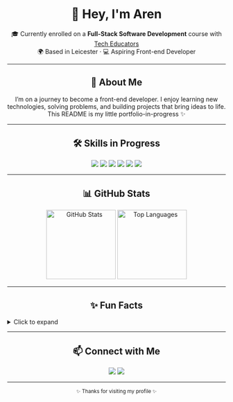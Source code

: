 <!-- ===== Portfolio-Style GitHub README ===== -->

<h1 align="center">👋 Hey, I'm Aren</h1>

<p align="center">
  🎓 Currently enrolled on a <b>Full-Stack Software Development</b> course with <a href="https://techeducators.co.uk/">Tech Educators</a><br/>
  🌍 Based in Leicester · 💻 Aspiring Front-end Developer
</p>

---

<h2 align="center">🚀 About Me</h2>

<p align="center">
I’m on a journey to become a front-end developer.  
I enjoy learning new technologies, solving problems, and building projects that bring ideas to life.  
This README is my little portfolio-in-progress ✨
</p>

---

<h2 align="center">🛠️ Skills in Progress</h2>

<p align="center">
  <img src="https://img.shields.io/badge/Code-HTML5-orange?style=for-the-badge&logo=html5" />
  <img src="https://img.shields.io/badge/Code-CSS3-blue?style=for-the-badge&logo=css3" />
  <img src="https://img.shields.io/badge/Code-JavaScript-yellow?style=for-the-badge&logo=javascript" />
  <img src="https://img.shields.io/badge/Framework-React-61DAFB?style=for-the-badge&logo=react" />
  <img src="https://img.shields.io/badge/Server-Node.js-green?style=for-the-badge&logo=node.js" />
  <img src="https://img.shields.io/badge/DB-PostgreSQL-316192?style=for-the-badge&logo=postgresql" />
</p>

---

<h2 align="center">📊 GitHub Stats</h2>

<p align="center">
  <img alt="GitHub Stats" height="160" src="https://github-readme-stats.vercel.app/api?username=Aren246&show_icons=true&theme=tokyonight" />
  <img alt="Top Languages" height="160" src="https://github-readme-stats.vercel.app/api/top-langs/?username=Aren246&layout=compact&theme=tokyonight" />
</p>

---

<h2 align="center">✨ Fun Facts</h2>

<details>
  <summary>Click to expand</summary>
  <ul>
    <li>💡 Always curious, always learning</li>
    <li>☕ Coffee = my coding fuel</li>
    <li>🎮 I relax with gaming, podcasts, cooking and (funnily enough) going to the gym! </li>
  </ul>
</details>

---

<h2 align="center">📫 Connect with Me</h2>

<p align="center">
  <a href="asbohgan@gmail.com"><img src="https://img.shields.io/badge/Email-D14836?style=for-the-badge&logo=gmail&logoColor=white" /></a>
  <a href="https://linkedin.com/in/aren-bohgan"><img src="https://img.shields.io/badge/LinkedIn-0077B5?style=for-the-badge&logo=linkedin&logoColor=white" /></a>
</p>

---

<p align="center"><sub>✨ Thanks for visiting my profile ✨</sub></p>

<!-- ===== /Portfolio-Style GitHub README ===== -->
